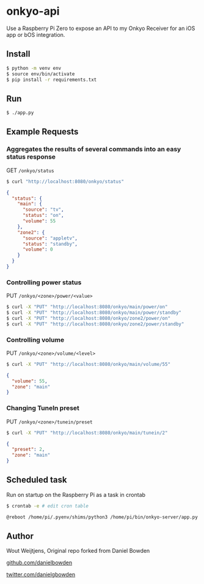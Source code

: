# onkyo-api

Use a Raspberry Pi Zero to expose an API to my Onkyo Receiver for an iOS app or bOS integration.

## Install

```sh
$ python -m venv env
$ source env/bin/activate
$ pip install -r requirements.txt
```

## Run
```sh
$ ./app.py
```

## Example Requests
### Aggregates the results of several commands into an easy status response
GET `/onkyo/status`
```sh
$ curl "http://localhost:8080/onkyo/status"
```

```json
{
  "status": {
    "main": {
      "source": "tv",
      "status": "on",
      "volume": 55
    },
    "zone2": {
      "source": "appletv",
      "status": "standby",
      "volume": 0
    }
  }
}
```

### Controlling power status
PUT `/onkyo/<zone>/power/<value>`
```sh
$ curl -X "PUT" "http://localhost:8080/onkyo/main/power/on"
$ curl -X "PUT" "http://localhost:8080/onkyo/main/power/standby"
$ curl -X "PUT" "http://localhost:8080/onkyo/zone2/power/on"
$ curl -X "PUT" "http://localhost:8080/onkyo/zone2/power/standby"
```

### Controlling volume
PUT `/onkyo/<zone>/volume/<level>`
```sh
$ curl -X "PUT" "http://localhost:8080/onkyo/main/volume/55"
```

```json
{
  "volume": 55,
  "zone": "main"
}
```

### Changing TuneIn preset
PUT `/onkyo/<zone>/tunein/preset`
```sh
$ curl -X "PUT" "http://localhost:8080/onkyo/main/tunein/2"
```

```json
{
  "preset": 2,
  "zone": "main"
}
```

## Scheduled task
Run on startup on the Raspberry Pi as a task in crontab
```sh
$ crontab -e # edit cron table

@reboot /home/pi/.pyenv/shims/python3 /home/pi/bin/onkyo-server/app.py > /home/pi/logs/onkyo-server.log 2>&1 &
```

## Author

Wout Weijtjens, Original repo forked from Daniel Bowden

[github.com/danielbowden](https://github.com/danielbowden)

[twitter.com/danielgbowden](https://twitter.com/danielgbowden)
